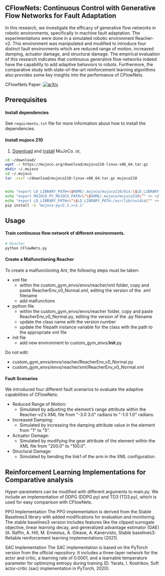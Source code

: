 ## CFlowNets: Continuous Control with Generative Flow Networks for Fault Adaptation

In this research, we investigate the efficacy of generative flow networks in robotic environments, specifically in machine fault adaptation. The experimentations were done in a simulated robotic environment Reacher-v2. This environment was manipulated and modified to introduce four distinct fault environments which are reduced range of motion, increased damping, actuator damage, and structural damage. The empirical evaluation of this research indicates that continuous generative flow networks indeed have the capability to add adaptive behaviors to robots. Furthermore, the comparative study with state-of-the-art reinforcement learning algorithms also provides some key insights into the performance of CFlowNets.

CFlowNets Paper:
[![arXiv](https://img.shields.io/badge/arXiv-2303.02430-b31b1b.svg)](https://arxiv.org/abs/2303.02430)


## Prerequisites

#### Install dependencies

See `requirments.txt` file for more information about how to install the dependencies.

#### Install mujoco 210
1. [Download](https://mujoco.org/) and [install](https://github.com/openai/mujoco-py#install-mujoco) MuJoCo.
or,

```bash
cd ~/download/
wget -c https://mujoco.org/download/mujoco210-linux-x86_64.tar.gz
mkdir ~/.mujoco
cd ~/.mujoco
tar -zxvf ~/download/mujoco210-linux-x86_64.tar.gz mujoco210


echo "export LD_LIBRARY_PATH=\$HOME/.mujoco/mujoco210/bin:\$LD_LIBRARY_PATH" >> ~/.profile
echo "export MUJOCO_PY_MUJOCO_PATH=\"\$HOME/.mujoco/mujoco210\"" >> ~/.profile
echo "export LD_LIBRARY_PATH=\"\$LD_LIBRARY_PATH:/usr/lib/nvidia\"" >> ~/.profile
pip install -U 'mujoco-py<2.2,>=2.1'
```


## Usage

#### Train continuous flow network of different environments.
```bash
# Reacher
python CFlowNets.py
```

#### Create a Malfunctioning Reacher

To create a malfunctioning Ant, the following steps must be taken:
* xml file
  * within the custom_gym_envs/envs/reacher/xml folder, copy and paste ReacherEnv_v0_Normal.xml, editing the version of the .xml filename
  * add malfunctions
* python file
  * within the custom_gym_envs/envs/reacher folder, copy and paste ReacherEnv_v0_Normal.py, editing the version of the .py filename
  * update the class name with the version number
  * update the filepath instance variable for the class with the path to the appropriate xml file
* init file
  * add new environment to custom_gym_envs/__init__.py


Do not edit:
* custom_gym_envs/envs/reacher/ReacherEnv_v0_Normal.py
* custom_gym_envs/envs/reacher/xml/ReacherEnv_v0_Normal.xml

#### Fault Scenarios

We introduced four different fault scenarios to evaluate the adaptive capabilities of CFlowNets:
* Reduced Range of Motion:
  * Simulated by adjusting the <joint> element’s range attribute within the Reacher-v2’s XML file from "-3.0 3.0" radians to "-1.0 1.0" radians.
* Increased Damping:
  * Simulated by increasing the damping attribute value in the <joint> element from "1" to "5".
* Actuator Damage:
  * Simulated by modifying the gear attribute of the <motor> element within the XML file from "200.0" to "100.0".
* Structural Damage:
  * Simulated by bending the link1 of the arm in the XML configuration.


## Reinforcement Learning Implementations for Comparative analysis

Hyper-parameters can be modified with different arguments to main.py. We include an implementation of DDPG (DDPG.py) and TD3 (TD3.py), which is used for easy comparison with CFlowNets.

PPO Implementation
The PPO implementation is derived from the Stable Baselines3 library with added modifications for evaluation and monitoring. The stable baselines3 version includes features like the clipped surrogate objective, linear learning decay, and generalized advantage estimator (GAE) (A. Raffin, A. Hill, M. Ernestus, A. Gleave, A. Kanervisto, Stable baselines3: Reliable reinforcement learning implementations (2021).

SAC Implementation
The SAC implementation is based on the PyTorch version from the official repository. It includes a three-layer network for the actor and critic, a learning rate of 0.0001, and a learnable temperature parameter for optimizing entropy during training (D. Yarats, I. Kostrikov, Soft actor-critic (sac) implementation in PyTorch, 2020).
